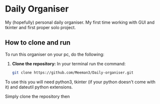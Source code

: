# Daily Organiser

My (hopefully) personal daily organiser. 
My first time working with GUI and tkinter and first proper solo project.

## How to clone and run

To run this organiser on your pc, do the following:

1. **Clone the repository:**
    In your terminal run the command:
    ```bash
    git clone https://github.com/Meeman3/Daily-organiser.git


To use this you will need python3, tkinter (if your python doesn't come with it) and dateutil python extensions.

Simply clone the repository then 